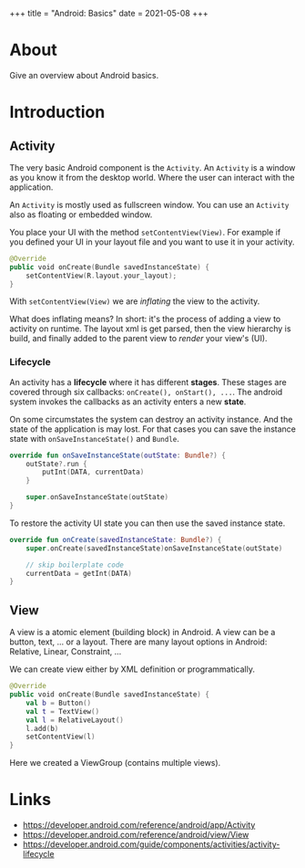 +++
title = "Android: Basics"
date = 2021-05-08
+++

# About
Give an overview about Android basics.

# Introduction

## Activity

The very basic Android component is the `Activity`. An `Activity` is a window as you know it from the desktop world. Where the user can interact with the application.

An `Activity` is mostly used as fullscreen window. You can use an `Activity` also as floating or embedded window.

You place your UI with the method `setContentView(View)`. For example if you defined your UI in your layout file and you want to use it in your activity.

```kotlin
@Override
public void onCreate(Bundle savedInstanceState) {
	setContentView(R.layout.your_layout);
}
```

With `setContentView(View)` we are _inflating_ the view to the activity.

What does inflating means?
In short: it's the process of adding a view to activity on runtime.
The layout xml is get parsed, then the view hierarchy is build, and finally added to the parent view to _render_ your view's (UI).

### Lifecycle
An activity has a __lifecycle__ where it has different __stages__. These stages are covered through six callbacks: `onCreate(), onStart(), ...`. The android system invokes the callbacks as an activity enters a new __state__.

On some circumstates the system can destroy an activity instance. And the state of the application is may lost. For that cases you can save the instance state with `onSaveInstanceState()` and `Bundle`.

```kotlin
override fun onSaveInstanceState(outState: Bundle?) {
	outState?.run {
		putInt(DATA, currentData)
	}

	super.onSaveInstanceState(outState)
}
```

To restore the activity UI state you can then use the saved instance state.
```kotlin
override fun onCreate(savedInstanceState: Bundle?) {
	super.onCreate(savedInstanceState)onSaveInstanceState(outState)

	// skip boilerplate code
	currentData = getInt(DATA)
}
```


## View
A view is a atomic element (building block) in Android. A view can be a button, text, ... or a layout. There are many layout options in Android: Relative, Linear, Constraint, ...

We can create view either by XML definition or programmatically.

```kotlin
@Override
public void onCreate(Bundle savedInstanceState) {
	val b = Button()
	val t = TextView()
	val l = RelativeLayout()
	l.add(b)
	setContentView(l)
}
```

Here we created a ViewGroup (contains multiple views).

# Links
* https://developer.android.com/reference/android/app/Activity
* https://developer.android.com/reference/android/view/View
* https://developer.android.com/guide/components/activities/activity-lifecycle
